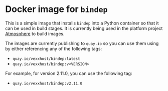 # Docker image for `bindep`

This is a simple image that installs `bindep` into a Python container so that
it can be used in build stages.  It is currently being used in the platform
project [Atmosphere](https://github.com/vexxhost/atmosphere) to build images.

The images are currently publishing to `quay.io` so you can use them using by
either referencing any of the following tags:

- `quay.io/vexxhost/bindep:latest`
- `quay.io/vexxhost/bindep:v<VERSION>`

For example, for version 2.11.0, you can use the following tag:

- `quay.io/vexxhost/bindep:v2.11.0`
